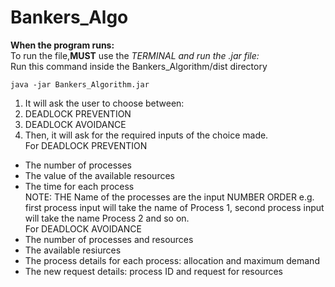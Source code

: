 # Bankers_Algo

**When the program runs:**  
To run the file,**MUST** use the *TERMINAL and run the .jar file:*  
   Run this command inside the Bankers_Algorithm/dist directory  
```
java -jar Bankers_Algorithm.jar
```
1. It will ask the user to choose between:  
  1. DEADLOCK PREVENTION  
  2. DEADLOCK AVOIDANCE  
2. Then, it will ask for the required inputs of the choice made.  
  For DEADLOCK PREVENTION  
  * The number of processes  
  * The value of the available resources  
  * The time for each process  
   NOTE: THE Name of the processes are the input NUMBER ORDER e.g. first process input will take the name of Process 1, second process input will take the name Process 2 and so on.  
   For DEADLOCK AVOIDANCE  
  * The number of processes and resources  
  * The available resiurces  
  * The process details for each process: allocation and maximum demand  
  * The new request details: process ID and request for resources  

